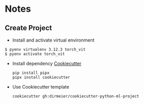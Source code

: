 # Notes

## Create Project
* Install and activate virtual environment

```
$ pyenv virtualenv 3.12.3 torch_vit
$ pyenv activate torch_vit
```

* Install dependency [Cookiecutter](https://github.com/cookiecutter/cookiecutter)
  ```
  pip install pipx
  pipx install cookiecutter
  ```
* Use Cookiecutter template
  ```
  cookiecutter gh:dirmeier/cookiecutter-python-ml-project
  ```
